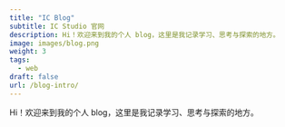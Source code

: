```yaml
---
title: "IC Blog"
subtitle: IC Studio 官网
description: Hi！欢迎来到我的个人 blog，这里是我记录学习、思考与探索的地方。
image: images/blog.png
weight: 3
tags:
  - web
draft: false
url: /blog-intro/
---
```


Hi！欢迎来到我的个人 blog，这里是我记录学习、思考与探索的地方。